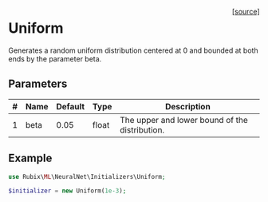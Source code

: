 <span style="float:right;"><a href="https://github.com/RubixML/ML/blob/master/src/NeuralNet/Initializers/Uniform.php">[source]</a></span>

# Uniform
Generates a random uniform distribution centered at 0 and bounded at both ends by the parameter beta.

## Parameters
| # | Name | Default | Type | Description |
|---|---|---|---|---|
| 1 | beta | 0.05 | float | The upper and lower bound of the distribution. |

## Example
```php
use Rubix\ML\NeuralNet\Initializers\Uniform;

$initializer = new Uniform(1e-3);
```